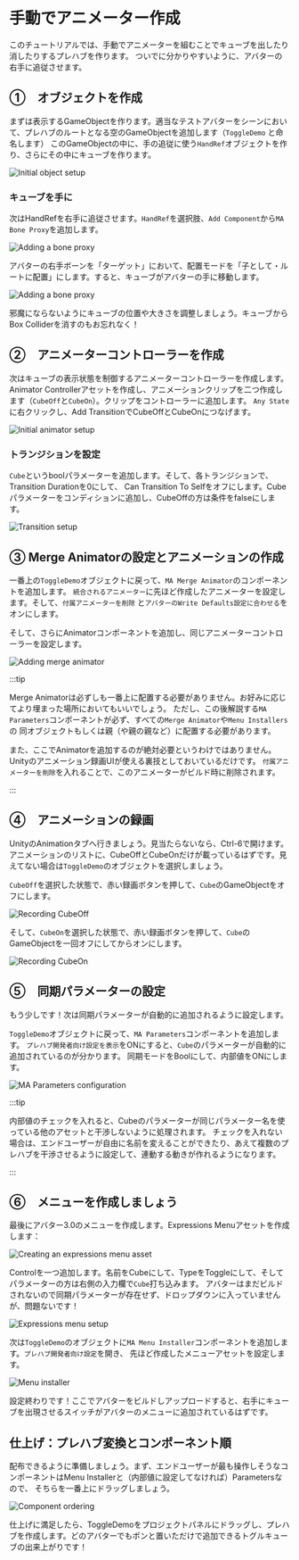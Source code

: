 ﻿---
sidebar_position: 6
sidebar_label: 手動でアニメーター作成
---

# 手動でアニメーター作成

このチュートリアルでは、手動でアニメーターを組むことでキューブを出したり消したりするプレハブを作ります。
ついでに分かりやすいように、アバターの右手に追従させます。

## ①　オブジェクトを作成

まずは表示するGameObjectを作ります。適当なテストアバターをシーンにおいて、プレハブのルートとなる空のGameObjectを追加します（`ToggleDemo`
と命名します）
このGameObjectの中に、手の追従に使う`HandRef`オブジェクトを作り、さらにその中にキューブを作ります。

![Initial object setup](setup1.png)

### キューブを手に

次はHandRefを右手に追従させます。`HandRef`を選択肢、`Add Component`から`MA Bone Proxy`を追加します。

![Adding a bone proxy](setup2.png)

アバターの右手ボーンを「ターゲット」において、配置モードを「子として・ルートに配置」にします。すると、キューブがアバターの手に移動します。

![Adding a bone proxy](setup3_ja.png)

邪魔にならないようにキューブの位置や大きさを調整しましょう。キューブからBox Colliderを消すのもお忘れなく！

## ②　アニメーターコントローラーを作成

次はキューブの表示状態を制御するアニメーターコントローラーを作成します。
Animator Controllerアセットを作成し、アニメーションクリップを二つ作成します（`CubeOff`と`CubeOn`）。クリップをコントローラーに追加します。
`Any State`に右クリックし、Add TransitionでCubeOffとCubeOnにつなげます。

![Initial animator setup](controller1.png)

### トランジションを設定

`Cube`というboolパラメーターを追加します。そして、各トランジションで、Transition Durationを0にして、
Can Transition To Selfをオフにします。Cubeパラメーターをコンディションに追加し、CubeOffの方は条件をfalseにします。

![Transition setup](controller2.png)

## ③ Merge Animatorの設定とアニメーションの作成

一番上の`ToggleDemo`オブジェクトに戻って、`MA Merge Animator`のコンポーネントを追加します。
`統合されるアニメーター`に先ほど作成したアニメーターを設定します。そして、`付属アニメーターを削除`
と`アバターのWrite Defaults設定に合わせる`をオンにします。

そして、さらにAnimatorコンポーネントを追加し、同じアニメーターコントローラーを設定します。

![Adding merge animator](merge-animator-ja.png)

:::tip

Merge Animatorは必ずしも一番上に配置する必要がありません。お好みに応じてより埋まった場所においてもいいでしょう。
ただし、この後解説する`MA Parameters`コンポーネントが必ず、すべての`Merge Animator`や`Menu Installers`の
同オブジェクトもしくは親（や親の親など）に配置する必要があります。

また、ここでAnimatorを追加するのが絶対必要というわけではありません。Unityのアニメーション録画UIが使える裏技としておいているだけです。
`付属アニメーターを削除`を入れることで、このアニメーターがビルド時に削除されます。

:::

## ④　アニメーションの録画

UnityのAnimationタブへ行きましょう。見当たらないなら、Ctrl-6で開けます。
アニメーションのリストに、CubeOffとCubeOnだけが載っているはずです。見えてない場合は`ToggleDemo`のオブジェクトを選択しましょう。

`CubeOff`を選択した状態で、赤い録画ボタンを押して、`Cube`のGameObjectをオフにします。

![Recording CubeOff](rec1.png)

そして、`CubeOn`を選択した状態で、赤い録画ボタンを押して、`Cube`のGameObjectを一回オフにしてからオンにします。

![Recording CubeOn](rec2.png)

## ⑤　同期パラメーターの設定

もう少しです！次は同期パラメーターが自動的に追加されるように設定します。

`ToggleDemo`オブジェクトに戻って、`MA Parameters`コンポーネントを追加します。
`プレハブ開発者向け設定を表示`をONにすると、`Cube`のパラメーターが自動的に追加されているのが分かります。
同期モードをBoolにして、内部値をONにします。

![MA Parameters configuration](params-ja.png)

:::tip

内部値のチェックを入れると、Cubeのパラメーターが同じパラメーター名を使っている他のアセットと干渉しないように処理されます。
チェックを入れない場合は、エンドユーザーが自由に名前を変えることができたり、あえて複数のプレハブを干渉させるように設定して、連動する動きが作れるようになります。

:::

## ⑥　メニューを作成しましょう

最後にアバター3.0のメニューを作成します。Expressions Menuアセットを作成します：

![Creating an expressions menu asset](exp-menu-create.png)

Controlを一つ追加します。名前をCubeにして、TypeをToggleにして、そしてパラメーターの方は右側の入力欄で`Cube`打ち込みます。
アバターはまだビルドされないので同期パラメーターが存在せず、ドロップダウンに入っていませんが、問題ないです！

![Expressions menu setup](exp-menu-setup.png)

次は`ToggleDemo`のオブジェクトに`MA Menu Installer`コンポーネントを追加します。`プレハブ開発者向け設定`を開き、
先ほど作成したメニューアセットを設定します。

![Menu installer](menu-installer-en.png)

設定終わりです！ここでアバターをビルドしアップロードすると、右手にキューブを出現させるスイッチがアバターのメニューに追加されているはずです。

## 仕上げ：プレハブ変換とコンポーネント順

配布できるように準備しましょう。まず、エンドユーザーが最も操作しそうなコンポーネントはMenu
Installerと（内部値に設定してなければ）Parametersなので、
そちらを一番上にドラッグしましょう。

![Component ordering](component-ordering-ja.png)

仕上げに満足したら、ToggleDemoをプロジェクトパネルにドラッグし、プレハブを作成します。どのアバターでもポンと置いただけで追加できるトグルキューブの出来上がりです！